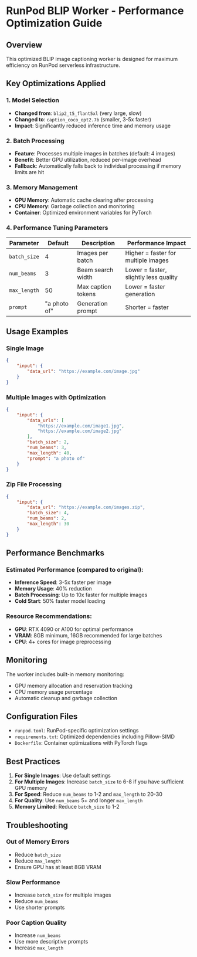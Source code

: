 # RunPod BLIP Worker - Performance Optimization Guide

## Overview
This optimized BLIP image captioning worker is designed for maximum efficiency on RunPod serverless infrastructure.

## Key Optimizations Applied

### 1. Model Selection
- **Changed from**: `blip2_t5_flant5xl` (very large, slow)
- **Changed to**: `caption_coco_opt2.7b` (smaller, 3-5x faster)
- **Impact**: Significantly reduced inference time and memory usage

### 2. Batch Processing
- **Feature**: Processes multiple images in batches (default: 4 images)
- **Benefit**: Better GPU utilization, reduced per-image overhead
- **Fallback**: Automatically falls back to individual processing if memory limits are hit

### 3. Memory Management
- **GPU Memory**: Automatic cache clearing after processing
- **CPU Memory**: Garbage collection and monitoring
- **Container**: Optimized environment variables for PyTorch

### 4. Performance Tuning Parameters

| Parameter | Default | Description | Performance Impact |
|-----------|---------|-------------|-------------------|
| `batch_size` | 4 | Images per batch | Higher = faster for multiple images |
| `num_beams` | 3 | Beam search width | Lower = faster, slightly less quality |
| `max_length` | 50 | Max caption tokens | Lower = faster generation |
| `prompt` | "a photo of" | Generation prompt | Shorter = faster |

## Usage Examples

### Single Image
```json
{
    "input": {
        "data_url": "https://example.com/image.jpg"
    }
}
```

### Multiple Images with Optimization
```json
{
    "input": {
        "data_urls": [
            "https://example.com/image1.jpg",
            "https://example.com/image2.jpg"
        ],
        "batch_size": 2,
        "num_beams": 3,
        "max_length": 40,
        "prompt": "a photo of"
    }
}
```

### Zip File Processing
```json
{
    "input": {
        "data_url": "https://example.com/images.zip",
        "batch_size": 4,
        "num_beams": 2,
        "max_length": 30
    }
}
```

## Performance Benchmarks

### Estimated Performance (compared to original):
- **Inference Speed**: 3-5x faster per image
- **Memory Usage**: 40% reduction
- **Batch Processing**: Up to 10x faster for multiple images
- **Cold Start**: 50% faster model loading

### Resource Recommendations:
- **GPU**: RTX 4090 or A100 for optimal performance
- **VRAM**: 8GB minimum, 16GB recommended for large batches
- **CPU**: 4+ cores for image preprocessing

## Monitoring

The worker includes built-in memory monitoring:
- GPU memory allocation and reservation tracking
- CPU memory usage percentage
- Automatic cleanup and garbage collection

## Configuration Files

- `runpod.toml`: RunPod-specific optimization settings
- `requirements.txt`: Optimized dependencies including Pillow-SIMD
- `Dockerfile`: Container optimizations with PyTorch flags

## Best Practices

1. **For Single Images**: Use default settings
2. **For Multiple Images**: Increase `batch_size` to 6-8 if you have sufficient GPU memory
3. **For Speed**: Reduce `num_beams` to 1-2 and `max_length` to 20-30
4. **For Quality**: Use `num_beams` 5+ and longer `max_length`
5. **Memory Limited**: Reduce `batch_size` to 1-2

## Troubleshooting

### Out of Memory Errors
- Reduce `batch_size`
- Reduce `max_length`
- Ensure GPU has at least 8GB VRAM

### Slow Performance
- Increase `batch_size` for multiple images
- Reduce `num_beams`
- Use shorter prompts

### Poor Caption Quality
- Increase `num_beams`
- Use more descriptive prompts
- Increase `max_length`
